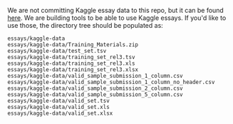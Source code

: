 We are not committing Kaggle essay data to this repo, but it can be
found [here](https://www.kaggle.com/c/asap-aes). We are building tools
to be able to use Kaggle essays. If you'd like to use those, the
directory tree should be populated as:

    essays/kaggle-data
    essays/kaggle-data/Training_Materials.zip
    essays/kaggle-data/test_set.tsv
    essays/kaggle-data/training_set_rel3.tsv
    essays/kaggle-data/training_set_rel3.xls
    essays/kaggle-data/training_set_rel3.xlsx
    essays/kaggle-data/valid_sample_submission_1_column.csv
    essays/kaggle-data/valid_sample_submission_1_column_no_header.csv
    essays/kaggle-data/valid_sample_submission_2_column.csv
    essays/kaggle-data/valid_sample_submission_5_column.csv
    essays/kaggle-data/valid_set.tsv
    essays/kaggle-data/valid_set.xls
    essays/kaggle-data/valid_set.xlsx
